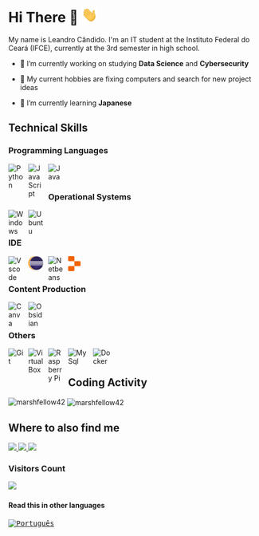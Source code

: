 # Hi There 👋 <img width="32px" src="https://github.com/marshfellow42/marshfellow42/blob/34550c857a86be40afa6b96e8cc6a3a137a6bb29/Assets/README/wave.gif" />

My name is Leandro Cândido. I'm an IT student at the Instituto Federal do Ceará (IFCE), currently at the 3rd semester in high school.

- 🔭 I’m currently working on studying **Data Science** and **Cybersecurity**

- 💬 My current hobbies are fixing computers and search for new project ideas

- 🌱 I’m currently learning **Japanese**

## Technical Skills

### Programming Languages
<img align="left" alt="Python" width="30px" style="padding-right:10px;" src="https://cdn.jsdelivr.net/gh/devicons/devicon/icons/python/python-original.svg" />
<img align="left" alt="JavaScript" width="30px" style="padding-right:10px;" src="https://cdn.jsdelivr.net/gh/devicons/devicon/icons/javascript/javascript-plain.svg" />
<img align="left" alt="Java" width="30px" style="padding-right:10px;" src="https://cdn.jsdelivr.net/gh/devicons/devicon/icons/java/java-original.svg"/>

<br/>

#

### Operational Systems
<img align="left" alt="Windows" width="30px" style="padding-right:10px;" src="https://cdn.jsdelivr.net/gh/devicons/devicon/icons/windows8/windows8-original.svg" />
<img align="left" alt="Ubuntu" width="30px" style="padding-right:10px;" src="https://cdn.jsdelivr.net/gh/devicons/devicon/icons/ubuntu/ubuntu-plain.svg" />

<br/>

#

### IDE
<img align="left" alt="Vscode" width="30px" style="padding-right:10px;" src="https://cdn.jsdelivr.net/gh/devicons/devicon/icons/vscode/vscode-original.svg" />
<img align="left" alt="Eclipse" width="30px" style="padding-right:10px;" src="https://github.com/marshfellow42/marshfellow42/blob/34550c857a86be40afa6b96e8cc6a3a137a6bb29/Assets/README/NicePng_eclipse-png_2648074.png" />
<img align="left" alt="Netbeans" width="30px" style="padding-right:10px;" src="https://upload.wikimedia.org/wikipedia/commons/9/98/Apache_NetBeans_Logo.svg" />
<img align="left" alt="Replit" width="25px" style="padding-right:10px;" src="https://github.com/marshfellow42/marshfellow42/blob/34550c857a86be40afa6b96e8cc6a3a137a6bb29/Assets/README/replit-icon-logo-A666709FE9-seeklogo.com.png" />

<br/>

#

### Content Production
<img align="left" alt="Canva" width="30px" style="padding-right:10px;" src="https://upload.wikimedia.org/wikipedia/commons/0/08/Canva_icon_2021.svg" />
<img align="left" alt="Obsidian" width="30px" style="padding-right:10px;" src="https://upload.wikimedia.org/wikipedia/commons/1/10/2023_Obsidian_logo.svg" />

<br/>

#

### Others
<img align="left" alt="Git" width="30px" style="padding-right:10px;" src="https://cdn.jsdelivr.net/gh/devicons/devicon/icons/git/git-original.svg" />
<img align="left" alt="VirtualBox" width="30px" style="padding-right:10px;" src="https://upload.wikimedia.org/wikipedia/commons/d/d5/Virtualbox_logo.png" />
<img align="left" alt="Raspberry Pi" width="30px" style="padding-right:10px;" src="https://cdn.jsdelivr.net/gh/devicons/devicon/icons/raspberrypi/raspberrypi-original.svg" />
<img align="left" alt="MySql" width="40px" style="padding-right:10px;" src="https://cdn.jsdelivr.net/gh/devicons/devicon/icons/mysql/mysql-original-wordmark.svg" />
<img align="left" alt="Docker" width="40px" style="padding-right:10px;" src="https://cdn.jsdelivr.net/gh/devicons/devicon/icons/docker/docker-original.svg" />

<br/>

#

## Coding Activity
<p><img align="left" src="https://github-readme-stats.vercel.app/api/top-langs?username=marshfellow42&show_icons=true&locale=en&layout=compact&theme=algolia&hide_border=true" alt="marshfellow42" /></p>

<p>&nbsp;<img align="center" src="https://github-readme-stats.vercel.app/api?username=marshfellow42&show_icons=true&locale=en&theme=algolia&hide_border=true" alt="marshfellow42" /></p>

## Where to also find me
<div align="left"> 
<a href="https://www.linkedin.com/in/lc897/" ><img src="https://img.shields.io/badge/-LinkedIn-%230077B5?style=for-the-badge&logo=linkedin&logoColor=white" style="padding-right:10px ></a> 
</div>

<div align="left">
<a href="mailto:leandrocandido6@protonmail.com"> <img src="https://img.shields.io/badge/ProtonMail-8B89CC?style=for-the-badge&logo=protonmail&logoColor=white" style="padding-right:10px ></a> 
</div>

<div align="left">
<a href="https://leetcode.com/marshfellow42/"> <img src="https://img.shields.io/badge/LeetCode-000000?style=for-the-badge&logo=LeetCode&logoColor=#d16c06" ></a> 
</div>

### Visitors Count
![](https://komarev.com/ghpvc/?username=marshfellow42&style=flat-square)

#### Read this in other languages
<kbd>[<img title="Português" alt="Português" src="https://cdn.staticaly.com/gh/hjnilsson/country-flags/master/svg/br.svg" width="22">](Translations/README_pt-br.md)</kbd>

